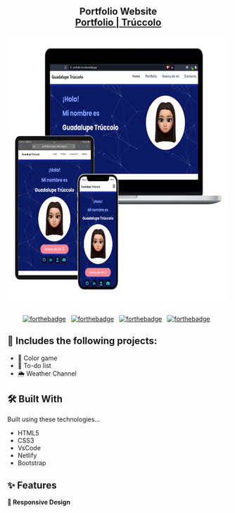 <h2 align="center">
  Portfolio Website
  <br/>
  <a href="https://portfolio-truccolo.netlify.app/" target="_blank">Portfolio | Trúccolo</a>
</h2>
<div align="center">
  <img alt="Portfolio" src="./img/Portfolio-mockups.png" width="700px" height="600px"/>
</div>

<br/>

<center>

[![forthebadge](https://forthebadge.com/images/badges/built-with-love.svg)](https://forthebadge.com) &nbsp;
[![forthebadge](https://forthebadge.com/images/badges/uses-html.svg)](https://forthebadge.com) &nbsp;
[![forthebadge](https://forthebadge.com/images/badges/uses-css.svg)](https://forthebadge.com) &nbsp;
[![forthebadge](https://forthebadge.com/images/badges/made-with-javascript.svg)](https://forthebadge.com) &nbsp;

</center>

## 📌 Includes the following projects:

- 🎨 Color game
- 📝 To-do list
- 🌦 Weather Channel

## 🛠 Built With

Built using these technologies...

- HTML5
- CSS3
- VsCode
- Netlify
- Bootstrap

## ✨ Features

**📱 Responsive Design**
